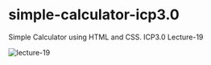 # simple-calculator-icp3.0
Simple Calculator using HTML and CSS. ICP3.0 Lecture-19

![lecture-19](https://user-images.githubusercontent.com/41753685/189181986-8598d9aa-3257-471a-8b0a-a6a4a8d1075f.png)
